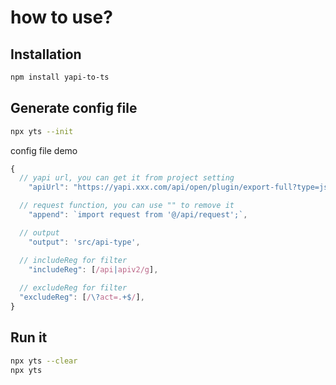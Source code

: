 # how to use?

## Installation
```bash
npm install yapi-to-ts
```


## Generate config file
```bash
npx yts --init
```

config file demo  
```js
{
  // yapi url, you can get it from project setting
	"apiUrl": "https://yapi.xxx.com/api/open/plugin/export-full?type=json&pid=111&status=all&token=token",

  // request function, you can use "" to remove it
	"append": `import request from '@/api/request';`,

  // output
	"output": 'src/api-type',

  // includeReg for filter
	"includeReg": [/api|apiv2/g],
  
  // excludeReg for filter
  "excludeReg": [/\?act=.+$/],
}
```

## Run it 
```bash
npx yts --clear
npx yts
```